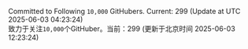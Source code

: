 Committed to Following `10,000` GitHubers. Current: <!-- FOLLOWING_COUNT -->299<!-- FOLLOWING_COUNT --> (Update at UTC <!-- LAST_UPDATED -->2025-06-03 04:23:24<!-- LAST_UPDATED -->)<br>
致力于关注`10,000`个GitHuber。当前：<!-- FOLLOWING_COUNT -->299<!-- FOLLOWING_COUNT --> (更新于北京时间 <!-- LAST_UPDATED_CST -->2025-06-03 12:23:24<!-- LAST_UPDATED_CST -->)
